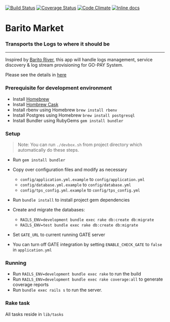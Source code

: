 [![Build Status](https://travis-ci.org/BaritoLog/BaritoMarket.svg?branch=master)](https://travis-ci.org/BaritoLog/BaritoMarket)
[![Coverage Status](https://coveralls.io/repos/github/BaritoLog/BaritoMarket/badge.svg?branch=master)](https://coveralls.io/github/BaritoLog/BaritoMarket?branch=master)
[![Code Climate](https://codeclimate.com/github/codeclimate/codeclimate/badges/gpa.svg)](https://codeclimate.com/github/BaritoLog/BaritoMarket)
[![Inline docs](http://inch-ci.org/github/BaritoLog/BaritoMarket.svg)](http://inch-ci.org/github/BaritoLog/BaritoMarket)

# Barito Market
### Transports the Logs to where it should be

---
Inspired by [Barito River](https://en.wikipedia.org/wiki/Barito_River), this app will
handle logs management, service discovery & log stream provisioning for GO-PAY System.

Please see the details in [here](https://docs.google.com/presentation/d/1u_13mW8K3C5n5Qov8mjmvpxBY4jGyIsAgjxvTXJbDrE/edit?usp=sharing)

### Prerequisite for development environment
* Install [Homebrew](http://brew.sh/)
* Install [Hombrew Cask](http://caskroom.io/)
* Install rbenv using Homebrew `brew install rbenv`
* Install Postgres using Homebrew `brew install postgresql`
* Install Bundler using RubyGems `gem install bundler`

### Setup
> Note: You can run `./devbox.sh` from project directory which automatically do these steps.

* Run `gem install bundler`
* Copy over configuration files and modify as necessary
  - `config/application.yml.example` to `config/application.yml`
  - `config/database.yml.example` to `config/database.yml`
  - `config/tps_config.yml.example` to `config/tps_config.yml`
* Run `bundle install` to install project gem dependencies
* Create and migrate the databases:
  - `RAILS_ENV=development bundle exec rake db:create db:migrate`
  - `RAILS_ENV=test bundle exec rake db:create db:migrate`

* Set `GATE_URL` to current running GATE server
* You can turn off GATE integration by setting `ENABLE_CHECK_GATE` to `false` in `application.yml`

### Running
* Run `RAILS_ENV=development bundle exec rake` to run the build
* Run `RAILS_ENV=development bundle exec rake coverage:all` to generate coverage reports
* Run `bundle exec rails s` to run the server.

### Rake task

All tasks reside in `lib/tasks`
